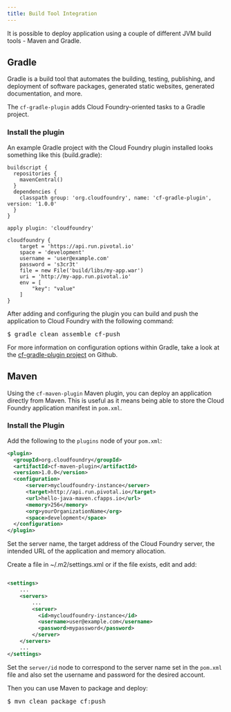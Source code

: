 ```yaml
---
title: Build Tool Integration
---
```


It is possible to deploy application using a couple of different JVM build tools - Maven and Gradle.

## <a id='gradle'></a>Gradle ##

Gradle is a build tool that automates the building, testing, publishing, and deployment of software packages, generated static websites, generated documentation, and more.

The `cf-gradle-plugin` adds Cloud Foundry-oriented tasks to a Gradle project. 

### <a id="gradle-install"></a> Install the plugin ###

An example Gradle project with the Cloud Foundry plugin installed looks something like this (build.gradle):

~~~
buildscript {
  repositories {
    mavenCentral()
  }
  dependencies {
    classpath group: 'org.cloudfoundry', name: 'cf-gradle-plugin', version: '1.0.0'
  }
}

apply plugin: 'cloudfoundry'

cloudfoundry {
    target = 'https://api.run.pivotal.io'
    space = 'development'
    username = 'user@example.com'
    password = 's3cr3t'
    file = new File('build/libs/my-app.war')
    uri = 'http://my-app.run.pivotal.io'
    env = [
        "key": "value"
    ]
}
~~~

After adding and configuring the plugin you can build and push the application to Cloud Foundry with the following command: 

<pre class="terminal">
$ gradle clean assemble cf-push
</pre>

For more information on configuration options within Gradle, take a look at the [cf-gradle-plugin project](https://github.com/cloudfoundry/cf-java-client/tree/master/cloudfoundry-gradle-plugin) on Github.

## <a id='maven'></a>Maven ##

Using the `cf-maven-plugin` Maven plugin, you can deploy an application directly from Maven. This is useful as it means being able to store the Cloud Foundry application manifest in `pom.xml`.

### <a id='maven-install'></a>Install the Plugin ###

Add the following to the `plugins` node of your `pom.xml`:

~~~xml
<plugin>
  <groupId>org.cloudfoundry</groupId>
  <artifactId>cf-maven-plugin</artifactId>
  <version>1.0.0</version>
  <configuration>
      <server>mycloudfoundry-instance</server>
      <target>http://api.run.pivotal.io</target>
      <url>hello-java-maven.cfapps.io</url>
      <memory>256</memory>
      <org>yourOrganizationName</org>
      <space>development</space>
  </configuration>
</plugin>
~~~

Set the server name, the target address of the Cloud Foundry server, the intended URL of the application and memory allocation.

Create a file in ~/.m2/settings.xml or if the file exists, edit and add:

~~~xml

<settings>
    ...
    <servers>
        ...
        <server>
          <id>mycloudfoundry-instance</id>
          <username>user@example.com</username>
          <password>mypassword</password>
        </server>
    </servers>
    ...
</settings>
~~~

Set the `server/id` node to correspond to the server name set in the `pom.xml` file and also set the username and password for the desired account.

Then you can use Maven to package and deploy:

<pre class="terminal">
$ mvn clean package cf:push
</pre>

